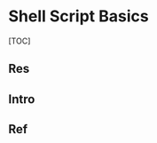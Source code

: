# Shell Script Basics

[TOC]



## Res


## Intro


## Ref
[Shell脚本中的while getopts用法小结]: https://www.cnblogs.com/kevingrace/p/11753294.html
[linux 下 `dirname $0`]: https://www.cnblogs.com/xupeizhi/archive/2013/02/19/2917644.html
[shell 判断文件/目录是否为空]: https://blog.csdn.net/wenjjing2lianee/article/details/5633251
